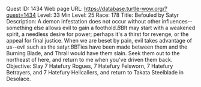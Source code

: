 Quest ID: 1434
Web page URL: https://database.turtle-wow.org/?quest=1434
Level: 33
Min Level: 25
Race: 178
Title: Befouled by Satyr
Description: A demon infestation does not occur without other influences--something else allows evil to gain a foothold.$B$BIt may start with a weakened spirit, a needless desire for power; perhaps it's a thirst for revenge, or the appeal for final justice. When we are beset by pain, evil takes advantage of us--evil such as the satyr.$B$BTies have been made between them and the Burning Blade, and Thrall would have them slain. Seek them out to the northeast of here, and return to me when you've driven them back.
Objective: Slay 7 Hatefury Rogues, 7 Hatefury Felsworn, 7 Hatefury Betrayers, and 7 Hatefury Hellcallers, and return to Takata Steelblade in Desolace.
